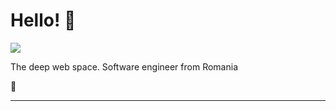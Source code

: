# Hello! 👋

![](https://media.giphy.com/media/26tjZY3Ukotb3UVfG/source.gif)

The deep web space. Software engineer from Romania

🚀
 
  
 -------------------
 
